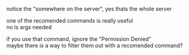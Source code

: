 notice the "somewhere on the server", yes thats the whole server  
  
one of the recomended commands is really useful  
no ls args needed  
  
if you use that command, ignore the "Permission Denied"  
maybe there is a way to filter them out with a recomended command?  
